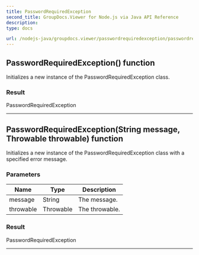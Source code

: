 ```yaml
---
title: PasswordRequiredException
second_title: GroupDocs.Viewer for Node.js via Java API Reference
description: 
type: docs

url: /nodejs-java/groupdocs.viewer/passwordrequiredexception/passwordrequiredexception/
---
```


## PasswordRequiredException() function

 Initializes a new instance of the  PasswordRequiredException class.
 

### Result
PasswordRequiredException


---


## PasswordRequiredException(String message, Throwable throwable) function

 Initializes a new instance of the  PasswordRequiredException class with a specified error message.
 

### Parameters

| Name | Type | Description |
| --- | --- | --- |
| message | String | The message. |
| throwable | Throwable | The throwable. |

### Result
PasswordRequiredException


---


